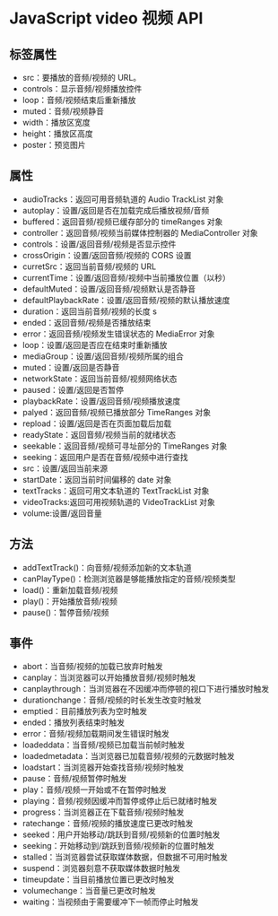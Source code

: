 # JavaScript video 视频 API

## 标签属性

- src：要播放的音频/视频的 URL。
- controls：显示音频/视频播放控件
- loop：音频/视频结束后重新播放
- muted：音频/视频静音
- width：播放区宽度
- height：播放区高度
- poster：预览图片

## 属性

- audioTracks：返回可用音频轨道的 Audio TrackList 对象
- autoplay：设置/返回是否在加载完成后播放视频/音频
- buffered：返回音频/视频已缓存部分的 timeRanges 对象
- controller：返回音频/视频当前媒体控制器的 MediaController 对象
- controls：设置/返回音频/视频是否显示控件
- crossOrigin：设置/返回音频/视频的 CORS 设置
- curretSrc：返回当前音频/视频的 URL
- currentTime：设置/返回音频/视频中当前播放位置（以秒）
- defaultMuted：设置/返回音频/视频默认是否静音
- defaultPlaybackRate：设置/返回音频/视频的默认播放速度
- duration：返回当前音频/视频的长度 s
- ended：返回音频/视频是否播放结束
- error：返回音频/视频发生错误状态的 MediaError 对象
- loop：设置/返回是否应在结束时重新播放
- mediaGroup：设置/返回音频/视频所属的组合
- muted：设置/返回是否静音
- networkState：返回当前音频/视频网络状态
- paused：设置/返回是否暂停
- playbackRate：设置/返回音频/视频播放速度
- palyed：返回音频/视频已播放部分 TimeRanges 对象
- repload：设置/返回是否在页面加载后加载
- readyState：返回音频/视频当前的就绪状态
- seekable：返回音频/视频可寻址部分的 TimeRanges 对象
- seeking：返回用户是否在音频/视频中进行查找
- src：设置/返回当前来源
- startDate：返回当前时间偏移的 date 对象
- textTracks：返回可用文本轨道的 TextTrackList 对象
- videoTracks:返回可用视频轨道的 VideoTrackList 对象
- volume:设置/返回音量

## 方法

- addTextTrack()：向音频/视频添加新的文本轨道
- canPlayType()：检测浏览器是够能播放指定的音频/视频类型
- load()：重新加载音频/视频
- play()：开始播放音频/视频
- pause()：暂停音频/视频

## 事件

- abort：当音频/视频的加载已放弃时触发
- canplay：当浏览器可以开始播放音频/视频时触发
- canplaythrough：当浏览器在不因缓冲而停顿的视口下进行播放时触发
- durationchange：音频/视频的时长发生改变时触发
- emptied：目前播放列表为空时触发
- ended：播放列表结束时触发
- error：音频/视频加载期间发生错误时触发
- loadeddata：当音频/视频已加载当前帧时触发
- loadedmetadata：当浏览器已加载音频/视频的元数据时触发
- loadstart：当浏览器开始查找音频/视频时触发
- pause：音频/视频暂停时触发
- play：音频/视频一开始或不在暂停时触发
- playing：音频/视频因缓冲而暂停或停止后已就绪时触发
- progress：当浏览器正在下载音频/视频时触发
- ratechange：音频/视频的播放速度已更改时触发
- seeked：用户开始移动/跳跃到音频/视频新的位置时触发
- seeking：开始移动到/跳跃到音频/视频新的位置时触发
- stalled：当浏览器尝试获取媒体数据，但数据不可用时触发
- suspend：浏览器刻意不获取媒体数据时触发
- timeupdate：当目前播放位置已更改时触发
- volumechange：当音量已更改时触发
- waiting：当视频由于需要缓冲下一帧而停止时触发
